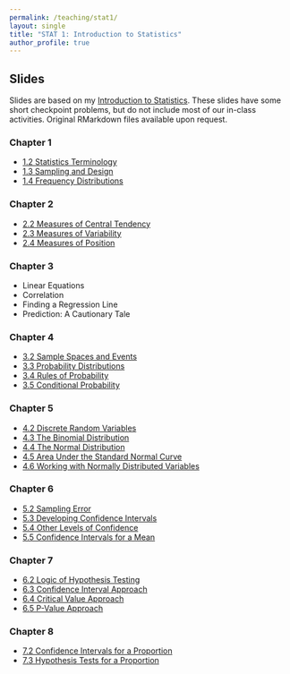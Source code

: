 ```yaml
---
permalink: /teaching/stat1/
layout: single
title: "STAT 1: Introduction to Statistics"
author_profile: true
---
```


## Slides

Slides are based on my [Introduction to Statistics](https://bookdown.org/lgpcappiello/introstats/). These slides have some short checkpoint problems, but do not include most of our in-class activities. Original RMarkdown files available upon request. 

### Chapter 1
- <a href="https://lgpperry.github.io/teaching/stat1/slides/1_2-Statistics-Terminology.html" target="blank">1.2 Statistics Terminology</a>
- <a href="https://lgpperry.github.io/teaching/stat1/slides/1_3-Sampling-Design.html" target="blank">1.3 Sampling and Design</a>
- <a href="https://lgpperry.github.io/teaching/stat1/slides/1_4-Frequency-Distributions.html" target="blank">1.4 Frequency Distributions</a>

### Chapter 2
- <a href="https://lgpperry.github.io/teaching/stat1/slides/2_2-Central-Tendency.html" target="blank">2.2 Measures of Central Tendency</a>
- <a href="https://lgpperry.github.io/teaching/stat1/slides/2_3-Variability.html" target="blank">2.3 Measures of Variability</a>
- <a href="https://lgpperry.github.io/teaching/stat1/slides/2_4-Position.html" target="blank">2.4 Measures of Position</a>

### Chapter 3
- Linear Equations
- Correlation
- Finding a Regression Line
- Prediction: A Cautionary Tale

### Chapter 4
- <a href="https://lgpperry.github.io/teaching/stat1/slides/3_2-Sample-Spaces-and-Events.html" target="blank">3.2 Sample Spaces and Events</a>
- <a href="https://lgpperry.github.io/teaching/stat1/slides/3_3-Probability-Distributions.html" target="blank">3.3 Probability Distributions</a>
- <a href="https://lgpperry.github.io/teaching/stat1/slides/3_4-Probability-Rules.html" target="blank">3.4 Rules of Probability</a>
- <a href="https://lgpperry.github.io/teaching/stat1/slides/3_5-Conditional-Probability.html" target="blank">3.5 Conditional Probability</a>

### Chapter 5
- <a href="https://lgpperry.github.io/teaching/stat1/slides/4_2-Discrete-Random-Variables.html" target="blank">4.2 Discrete Random Variables</a>
- <a href="https://lgpperry.github.io/teaching/stat1/slides/4_3-Binomial-Distribution.html" target="blank">4.3 The Binomial Distribution</a>
- <a href="https://lgpperry.github.io/teaching/stat1/slides/4_4-Normal-Distribution.html" target="blank">4.4 The Normal Distribution</a>
- <a href="https://lgpperry.github.io/teaching/stat1/slides/4_5-Area-Under-Standard-Normal.html" target="blank">4.5 Area Under the Standard Normal Curve</a>
- <a href="https://lgpperry.github.io/teaching/stat1/slides/4_6-Working-with-Normal.html" target="blank">4.6 Working with Normally Distributed Variables</a>

### Chapter 6
- <a href="https://lgpperry.github.io/teaching/stat1/slides/5_2-Sampling-Error.html" target="blank">5.2 Sampling Error</a>
- <a href="https://lgpperry.github.io/teaching/stat1/slides/5_3-Developing-CIs.html" target="blank">5.3 Developing Confidence Intervals</a>
- <a href="https://lgpperry.github.io/teaching/stat1/slides/5_4-Other-Levels-of-Confidences.html" target="blank">5.4 Other Levels of Confidence</a>
- <a href="https://lgpperry.github.io/teaching/stat1/slides/5_5-CIs-for-a-Mean.html" target="blank">5.5 Confidence Intervals for a Mean</a>

### Chapter 7

- <a href="https://lgpperry.github.io/teaching/stat1/slides/6_2-Logic-of-Hypothesis-Testing.html" target="blank">6.2 Logic of Hypothesis Testing</a>
- <a href="https://lgpperry.github.io/teaching/stat1/slides/6_3-Confidence-Interval-Approach.html" target="blank">6.3 Confidence Interval Approach</a>
- <a href="https://lgpperry.github.io/teaching/stat1/slides/6_4-Critical-Value-Approach.html" target="blank">6.4 Critical Value Approach</a>
- <a href="https://lgpperry.github.io/teaching/stat1/slides/6_5-P-Value-Approach.html" target="blank">6.5 P-Value Approach</a>

### Chapter 8

- <a href="https://lgpperry.github.io/teaching/stat1/slides/7_2-Confidence-Intervals-for-P.html" target="blank">7.2 Confidence Intervals for a Proportion</a>
- <a href="https://lgpperry.github.io/teaching/stat1/slides/7_3-Hypothesis-Tests-for-P.html" target="blank">7.3 Hypothesis Tests for a Proportion</a>
